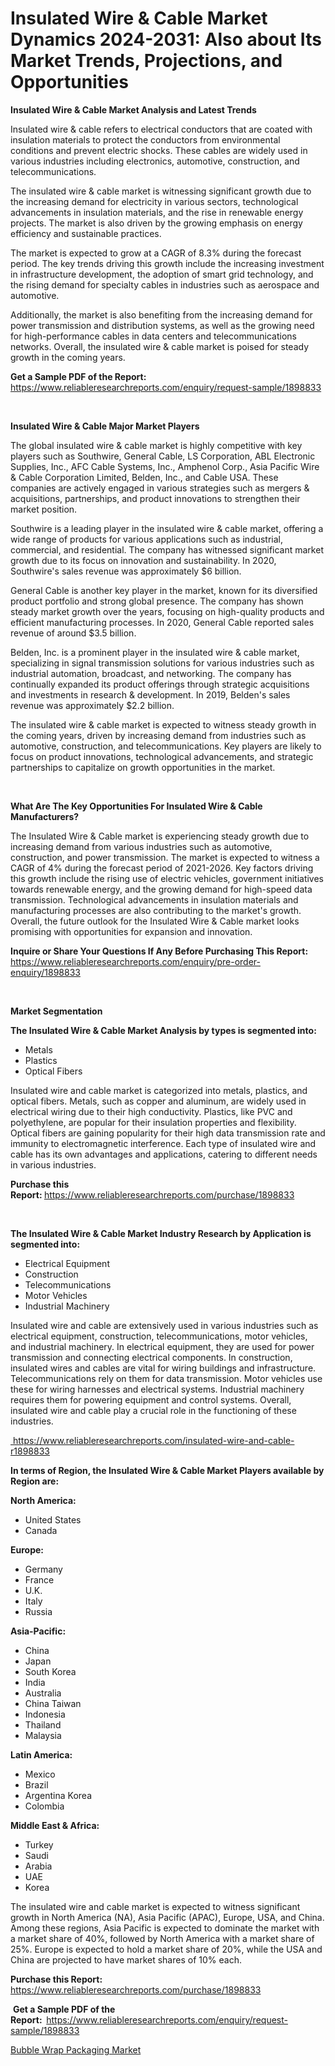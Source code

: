 <p><h1>Insulated Wire & Cable Market Dynamics 2024-2031: Also about Its Market Trends, Projections, and Opportunities</h1></p><p><strong>Insulated Wire & Cable Market Analysis and Latest Trends</strong></p>
<p><p>Insulated wire & cable refers to electrical conductors that are coated with insulation materials to protect the conductors from environmental conditions and prevent electric shocks. These cables are widely used in various industries including electronics, automotive, construction, and telecommunications.</p><p>The insulated wire & cable market is witnessing significant growth due to the increasing demand for electricity in various sectors, technological advancements in insulation materials, and the rise in renewable energy projects. The market is also driven by the growing emphasis on energy efficiency and sustainable practices.</p><p>The market is expected to grow at a CAGR of 8.3% during the forecast period. The key trends driving this growth include the increasing investment in infrastructure development, the adoption of smart grid technology, and the rising demand for specialty cables in industries such as aerospace and automotive.</p><p>Additionally, the market is also benefiting from the increasing demand for power transmission and distribution systems, as well as the growing need for high-performance cables in data centers and telecommunications networks. Overall, the insulated wire & cable market is poised for steady growth in the coming years.</p></p>
<p><strong>Get a Sample PDF of the Report:&nbsp;</strong> <a href="https://www.reliableresearchreports.com/enquiry/request-sample/1898833">https://www.reliableresearchreports.com/enquiry/request-sample/1898833</a></p>
<p>&nbsp;</p>
<p><strong>Insulated Wire & Cable Major Market Players</strong></p>
<p><p>The global insulated wire & cable market is highly competitive with key players such as Southwire, General Cable, LS Corporation, ABL Electronic Supplies, Inc., AFC Cable Systems, Inc., Amphenol Corp., Asia Pacific Wire & Cable Corporation Limited, Belden, Inc., and Cable USA. These companies are actively engaged in various strategies such as mergers & acquisitions, partnerships, and product innovations to strengthen their market position.</p><p>Southwire is a leading player in the insulated wire & cable market, offering a wide range of products for various applications such as industrial, commercial, and residential. The company has witnessed significant market growth due to its focus on innovation and sustainability. In 2020, Southwire's sales revenue was approximately $6 billion.</p><p>General Cable is another key player in the market, known for its diversified product portfolio and strong global presence. The company has shown steady market growth over the years, focusing on high-quality products and efficient manufacturing processes. In 2020, General Cable reported sales revenue of around $3.5 billion.</p><p>Belden, Inc. is a prominent player in the insulated wire & cable market, specializing in signal transmission solutions for various industries such as industrial automation, broadcast, and networking. The company has continually expanded its product offerings through strategic acquisitions and investments in research & development. In 2019, Belden's sales revenue was approximately $2.2 billion.</p><p>The insulated wire & cable market is expected to witness steady growth in the coming years, driven by increasing demand from industries such as automotive, construction, and telecommunications. Key players are likely to focus on product innovations, technological advancements, and strategic partnerships to capitalize on growth opportunities in the market.</p></p>
<p>&nbsp;</p>
<p><strong>What Are The Key Opportunities For Insulated Wire & Cable Manufacturers?</strong></p>
<p><p>The Insulated Wire & Cable market is experiencing steady growth due to increasing demand from various industries such as automotive, construction, and power transmission. The market is expected to witness a CAGR of 4% during the forecast period of 2021-2026. Key factors driving this growth include the rising use of electric vehicles, government initiatives towards renewable energy, and the growing demand for high-speed data transmission. Technological advancements in insulation materials and manufacturing processes are also contributing to the market's growth. Overall, the future outlook for the Insulated Wire & Cable market looks promising with opportunities for expansion and innovation.</p></p>
<p><strong>Inquire or Share Your Questions If Any Before Purchasing This Report:</strong> <a href="https://www.reliableresearchreports.com/enquiry/pre-order-enquiry/1898833">https://www.reliableresearchreports.com/enquiry/pre-order-enquiry/1898833</a></p>
<p>&nbsp;</p>
<p><strong>Market Segmentation</strong></p>
<p><strong>The Insulated Wire & Cable Market Analysis by types is segmented into:</strong></p>
<p><ul><li>Metals</li><li>Plastics</li><li>Optical Fibers</li></ul></p>
<p><p>Insulated wire and cable market is categorized into metals, plastics, and optical fibers. Metals, such as copper and aluminum, are widely used in electrical wiring due to their high conductivity. Plastics, like PVC and polyethylene, are popular for their insulation properties and flexibility. Optical fibers are gaining popularity for their high data transmission rate and immunity to electromagnetic interference. Each type of insulated wire and cable has its own advantages and applications, catering to different needs in various industries.</p></p>
<p><strong>Purchase this Report:&nbsp;</strong><a href="https://www.reliableresearchreports.com/purchase/1898833">https://www.reliableresearchreports.com/purchase/1898833</a></p>
<p>&nbsp;</p>
<p><strong>The Insulated Wire & Cable Market Industry Research by Application is segmented into:</strong></p>
<p><ul><li>Electrical Equipment</li><li>Construction</li><li>Telecommunications</li><li>Motor Vehicles</li><li>Industrial Machinery</li></ul></p>
<p><p>Insulated wire and cable are extensively used in various industries such as electrical equipment, construction, telecommunications, motor vehicles, and industrial machinery. In electrical equipment, they are used for power transmission and connecting electrical components. In construction, insulated wires and cables are vital for wiring buildings and infrastructure. Telecommunications rely on them for data transmission. Motor vehicles use these for wiring harnesses and electrical systems. Industrial machinery requires them for powering equipment and control systems. Overall, insulated wire and cable play a crucial role in the functioning of these industries.</p></p>
<p><a href="https://www.reliableresearchreports.com/insulated-wire-and-cable-r1898833">&nbsp;https://www.reliableresearchreports.com/insulated-wire-and-cable-r1898833</a></p>
<p><strong>In terms of Region, the Insulated Wire & Cable Market Players available by Region are:</strong></p>
<p>
    <p> <strong> North America: </strong>
        <ul>
            <li>United States</li>
            <li>Canada</li>
        </ul>
        </p> 
    <p> <strong> Europe: </strong>
        <ul>
            <li>Germany</li>
            <li>France</li>
            <li>U.K.</li>
            <li>Italy</li>
            <li>Russia</li>
        </ul>
        </p> 
    <p> <strong> Asia-Pacific: </strong>
        <ul>
            <li>China</li>
            <li>Japan</li>
            <li>South Korea</li>
            <li>India</li>
            <li>Australia</li>
            <li>China Taiwan</li>
            <li>Indonesia</li>
            <li>Thailand</li>
            <li>Malaysia</li>
        </ul>
        </p> 
    <p> <strong> Latin America: </strong>
        <ul>
            <li>Mexico</li>
            <li>Brazil</li>
            <li>Argentina Korea</li>
            <li>Colombia</li>
        </ul>
        </p> 
    <p> <strong> Middle East & Africa: </strong>
        <ul>
            <li>Turkey</li>
            <li>Saudi</li>
            <li>Arabia</li>
            <li>UAE</li>
            <li>Korea</li>
        </ul>
    </p>
    </p>
<p><p>The insulated wire and cable market is expected to witness significant growth in North America (NA), Asia Pacific (APAC), Europe, USA, and China. Among these regions, Asia Pacific is expected to dominate the market with a market share of 40%, followed by North America with a market share of 25%. Europe is expected to hold a market share of 20%, while the USA and China are projected to have market shares of 10% each.</p></p>
<p><strong>Purchase this Report: </strong><a href="https://www.reliableresearchreports.com/purchase/1898833">https://www.reliableresearchreports.com/purchase/1898833</a></p>
<p>&nbsp;<strong>Get a Sample PDF of the Report:&nbsp;&nbsp;</strong><a href="https://www.reliableresearchreports.com/enquiry/request-sample/1898833">https://www.reliableresearchreports.com/enquiry/request-sample/1898833</a></p>
<p><strong></strong></p>
<p><p><a href="https://frill-swim-3cd.notion.site/Bubble-Wrap-Packaging-Market-Furnish-Information-about-Market-Size-Market-Share-Market-Dynamics-a-ac251a9d696d41c388d9f80b840fce81">Bubble Wrap Packaging Market</a></p></p>